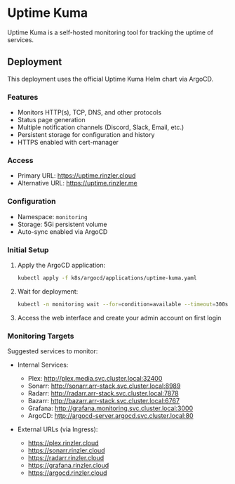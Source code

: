 # Uptime Kuma

Uptime Kuma is a self-hosted monitoring tool for tracking the uptime of services.

## Deployment

This deployment uses the official Uptime Kuma Helm chart via ArgoCD.

### Features
- Monitors HTTP(s), TCP, DNS, and other protocols
- Status page generation
- Multiple notification channels (Discord, Slack, Email, etc.)
- Persistent storage for configuration and history
- HTTPS enabled with cert-manager

### Access
- Primary URL: https://uptime.rinzler.cloud
- Alternative URL: https://uptime.rinzler.me

### Configuration
- Namespace: `monitoring`
- Storage: 5Gi persistent volume
- Auto-sync enabled via ArgoCD

### Initial Setup
1. Apply the ArgoCD application:
   ```bash
   kubectl apply -f k8s/argocd/applications/uptime-kuma.yaml
   ```

2. Wait for deployment:
   ```bash
   kubectl -n monitoring wait --for=condition=available --timeout=300s deployment/uptime-kuma
   ```

3. Access the web interface and create your admin account on first login

### Monitoring Targets
Suggested services to monitor:
- Internal Services:
  - Plex: http://plex.media.svc.cluster.local:32400
  - Sonarr: http://sonarr.arr-stack.svc.cluster.local:8989
  - Radarr: http://radarr.arr-stack.svc.cluster.local:7878
  - Bazarr: http://bazarr.arr-stack.svc.cluster.local:6767
  - Grafana: http://grafana.monitoring.svc.cluster.local:3000
  - ArgoCD: http://argocd-server.argocd.svc.cluster.local:80
  
- External URLs (via Ingress):
  - https://plex.rinzler.cloud
  - https://sonarr.rinzler.cloud
  - https://radarr.rinzler.cloud
  - https://grafana.rinzler.cloud
  - https://argocd.rinzler.cloud
